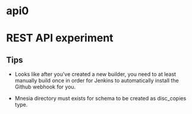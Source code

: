 # api0
# REST API experiment

## Tips

- Looks like after you've created a new builder, you need to at least manually build once in order for Jenkins to automatically install the Github webhook for you.

- Mnesia directory must exists for schema to be created as disc_copies type.